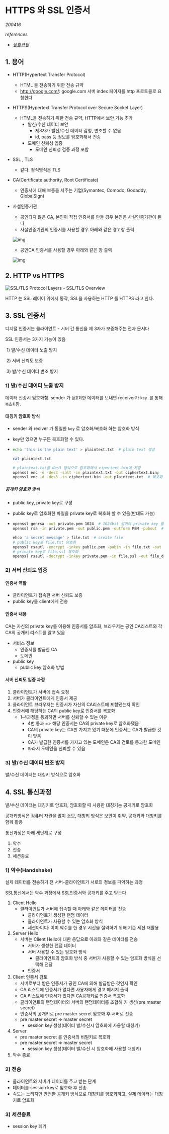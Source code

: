 # HTTPS 와 SSL 인증서

*200416*

*references*

* *[생활코딩](https://opentutorials.org/course/228/4894)*

## 1. 용어

* HTTP(Hypertext Transfer Protocol)
  * HTML 을 전송하기 위한 전송 규약
  * http://google.com/: google.com 서버 index 페이지를 http 프로토콜로 요청한다
  
* HTTPS(Hypertext Transfer Protocol over Secure Socket Layer)
  * HTML을 전송하기 위한 전송 규약, HTTP에서 보안 기능 추가
    * 발신/수신 데이터 보안
      * 제3자가 발신/수신 데이터 감청, 변조할 수 없음
      * id, pass 등 정보를 암호화해서 전송
    * 도메인 신뢰성 입증
      *  도메인 신뢰성 검증 과정 포함
  
* SSL , TLS
  
  * 같다. 정식명식은 TLS
  
* CA(Certificate authority, Root Certificate)

  * 인증서에 대해 보증을 서주는 기업(Symantec, Comodo, Godaddy, GlobalSign)

* 사설인증기관

  * 공인되지 않은 CA, 본인이 직접 인증서를 만들 경우 본인은 사설인증기관이 된다
  * 사설인증기관의 인증서를 사용할 경우 아래와 같은 경고창 출력

  ![img](https://s3.ap-northeast-2.amazonaws.com/opentutorials-user-file/module/228/1536.gif)

  * 공인CA 인증서를 사용할 경우 아래와 같은 창 출력

  ![img](https://s3.ap-northeast-2.amazonaws.com/opentutorials-user-file/module/228/1537.gif)

## 2. HTTP vs HTTPS

![SSL/TLS Protocol Layers - SSL/TLS Overview](https://sites.google.com/site/tlsssloverview/_/rsrc/1337752119392/ssl-tls-protocol-layers/ssllayers.gif)

HTTP 는 SSL 레이어 위에서 동작, SSL을 사용하는 HTTP 를 HTTPS 라고 한다.

## 3. SSL 인증서

디지털 인증서는 클라이언트 - 서버 간 통신을 제 3자가 보증해주는 전자 문서다

SSL 인증서는 3가지 기능이 있음

​	1) 발/수신 데이터 노출 방지 

​	2) 서버 신뢰도 보증

​	3) 발/수신 데이터 변조 방지

### 1) 발/수신 데이터 노출 방지

데이터 전송시 암호화함. sender 가 `암호화`한 데이터를 보내면 receiver가 `key `를 통해 `복호화`함.

#### 대칭키 암호화 방식

* sender 와 reciver 가 동일한 `key` 로 암호화/복호화 하는 암호화 방식

* key만 있으면 누구든 복호화할 수 있다.

* ```bash
  echo 'this is the plain text' > plaintext.txt  # plain text 생성
  
  cat plaintext.txt
  
  # plaintext.txt를 des3 방식으로 암호화해서 cipertext.bin에 저장
  openssl enc -e -des3 -salt -in plaintext.txt -out ciphertext.bin;  # key 설정
  openssl enc -d -des3 -in ciphertext.bin -out plaintext.txt  # 복호화
  ```
  

##### 공개키 암호화 방식

* public key, private key로 구성

* public key로 암호화한 파일을 private key로 복호화 할 수 있음(반대도 가능)

* ```bash
  openssl genrsa -out private.pem 1024  # 1024bit 길이의 private key 를 rsa 방식으로 생성
  openssl rsa -in private.pem -out public.pem -outform PEM -pubout  # private key로 public key 생성
  
  ehco 'a secret message' > file.txt  # create file
  # public key로 file.txt 암호화
  openssl rsautl -encrypt -inkey public.pem -pubin -in file.txt -out file.ssl 
  # private key로 file.ssl 복호화
  openssl rsautl -decrypt -inkey private.pem -in file.ssl -out file_dec.txt
  ```

### 2) 서버 신뢰도 입증

#### 인증서 역할

* 클라이언트가 접속한 서버 신뢰도 보증
* public key를 client에게 전송

#### 인증서 내용

CA는 자신의 private key를 이용해 인증서를 암호화, 브라우저는 공인 CA리스트와 각 CA의 공개키 리스트를 알고 있음

* 서비스 정보
  * 인증서를 발급한 CA
  * 도메인
* public key
  * public key 암호화 방법

#### 서버 신뢰도 입증 과정

1. 클라이언트가 서버에 접속 요청
2. 서버가 클라이언트에게 인증서 제공
3. 클라이언트 브라우저는 인증서가 자신의 CA리스트에 포함됐는지 확인
4. 인증서에 해당하는 CA의 public key로 인증서를 복호화
   * 1-4과정을 통과하면 서버를 신뢰할 수 있는 이유
     * 4번 통과 => 해당 인증서는 CA의 private key로 암호화됐음
     * CA의 private key는 CA만 가지고 있기 때문에 인증서는 CA가 발급한 것이 맞음
     * CA가 발급한 인증서를 가지고 있는 도메인은 CA의 검토를 통과한 도메인
     * 따라서 도메인을 신뢰할 수 있음

### 3) 발/수신 데이터 변조 방지

발/수신 데이터는 대칭키 방식으로 암호화

## 4. SSL 통신과정

발/수신 데이터는 대칭키로 암호화, 암호화할 때 사용한 대칭키는 공개키로 암호화

공개키방식은 컴퓨터 자원을 많이 소모, 대칭키 방식은 보안이 취약, 공개키와 대칭키를 함께 활용

통신과정은 아래 세단계로 구성

1) 악수
2) 전송
3) 세션종료 

### 1) 악수(Handshake)

실제 데이터를 전송하기 전 서버-클라이언트가 서로의 정보를 파악하는 과정

SSL통신에서는 악수 과정에서 SSL인증서와 공개키를 주고 받는다

1. Client Hello
   * 클라이언트가 서버에 접속할 때 아래와 같은 데이터를 전송 
     * 클라이언트가 생성한 랜덤 데이터
     * 클라이언트가 사용할 수 있는 암호화 방식
     * 세션아이디: 이미 악수를 한 경우 시간을 절약하기 위해 기존 세션 재활용
2. Server Hello
   * 서버는 Client Hello에 대한 응답으로 아래와 같은 데이터를 전송
     * 서버가 생성한 랜덤 데이터
     * 서버 사용할 수 있는 암호화 방식
       * 클라이언트의 암호화 방식 중 서버가 사용할 수 있는 암호화 방식을 선택해 전달
     * 인증서
3. Client 인증서 검토
   * 서버로부터 받은 인증서가 공인 CA에 의해 발급받은 것인지 확인
   * CA 리스트에 인증서가 없다면 사용자에게 경고 메시지 출력
   * CA 리스트에 인증서가 있다면 CA공개키로 인증서 복호화
   * 클라이언트의 랜덤데이터와 서버의 랜덤데이터를 조합해 키 생성(pre master secret)
   * 인증서의 공개키로 pre master secret 암호화 후 서버로 전송
   * pre master secret => master secret
     * session key 생성(데이터 발/수신시 암호화에 사용할 대칭키)
4. Server
   * pre master secret 를 인증서의 비밀키로 복호화
   * pre master secret => master secret
     * session key 생성(데이터 발/수신 시 암호화에 사용할 대칭키)
5. 악수 종료

### 2) 전송

* 클라이언트와 서버가 데이터를 주고 받는 단계
* 데이터를 session key로 암호화 후 전송
* 속도는 느리지만 안전한 공개키 방식으로 대칭키를 암호화하고, 실제 데이터는 대칭키로 암호화

### 3) 세션종료

* session key 폐기















